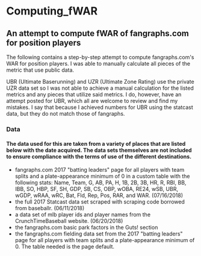 # Computing_fWAR
## An attempt to compute fWAR of fangraphs.com for position players
The following contains a step-by-step attempt to compute fangraphs.com's WAR for position players. I was able to manually calculate all pieces of the metric that use public data.

UBR (Ultimate Baserunning) and UZR (Ultimate Zone Rating) use the private UZR data set so I was not able to achieve a manual calculation for the listed metrics and any pieces that utilize said metrics. I do, however, have an attempt posted for UBR, which all are welcome to review and find my mistakes. I say that because I achieved numbers for UBR using the statcast data, but they do not match those of fangraphs.

### Data
#### The data used for this are taken from a variety of places that are listed below with the date acquired. The data sets themselves are not included to ensure compliance with the terms of use of the different destinations. 
- fangraphs.com 2017 "batting leaders" page for all players with team splits and a plate-appearance minimum of 0 in a custom table with the following stats: Name, Team, G, AB, PA, H, 1B, 2B, 3B, HR, R, RBI, BB, IBB, SO, HBP, SF, SH, GDP, SB, CS, OBP, wOBA, RE24, wSB, UBR, wGDP, wRAA, wRC, Bat, Fld, Rep, Pos, RAR, and WAR. (07/16/2018)
- the full 2017 Statcast data set scraped with scraping code borrowed from baseballr. (06/11/2018)
- a data set of mlb player ids and player names from the CrunchTimeBaseball website. (06/20/2018)
- the fangraphs.com basic park factors in the Guts! section
- the fangraphs.com fielding data set from the 2017 "batting leaders" page for all players with team splits and a plate-appearance minimum of 0. The table needed is the page default. 
